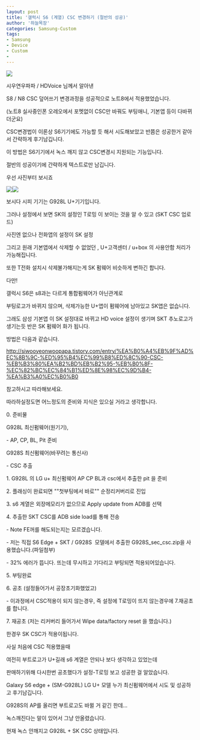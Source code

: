 ```yaml
---
layout: post
title: '갤럭시 S6 (계열) CSC 변경하기 (절반의 성공)'
author: '하늘목장'
categories: Samsung-Custom
tags:
- Samsung
- Device
- Custom
-
---
```



<script> location.href='https://cafe.naver.com/develoid/816459' ; </script>

<p><p><img src="https://dthumb-phinf.pstatic.net/?src=%22https%3A%2F%2Fcafeptthumb-phinf.pstatic.net%2FMjAxNzEyMzFfMTg3%2FMDAxNTE0NzI0Mzk3NDM2.EjYQ-bdiG3LKFHRn75mQ7eBBKhVM5uj38GOVJgD1fykg.k0_RT99TaGnkWmNJGXAcRQJSpMijrzTByQNphac_hqEg.PNG.searphiel9%2F%25EA%25B2%258C%25EC%258B%259C%25EA%25B8%2580_%25EC%259E%2591%25EC%2584%25B1_%25EC%25A0%2584_%25EA%25BC%25AD_%25EC%259D%25BD%25EC%2596%25B4%25EC%25A3%25BC%25EC%2584%25B8%25EC%259A%2594_%2528IT_%25EC%2586%258C%25ED%2586%25B5_%25EA%25B2%258C%25EC%258B%259C%25ED%258C%2590.png%3Ftype%3Dw740%22&amp;type=cafe_wa740"><p>시우연우파파 / HDVoice 님께서 알아낸</p>
<p>S8 / N8 CSC 덮어쓰기 변경과정을 성공적으로 노트8에서 적용했었습니다.</p>
<p>(노트8 실사중인폰 오레오에서 포멧없이 CSC만 바꿔도 부팅애니, 기본앱 등이 다바뀌더군요)</p>
<p>CSC변경법이 이론상 S6기기에도 가능할 듯 해서 시도해보았고 반쯤은 성공한거 같아서 간략하게 후기남깁니다.</p>
<p>이 방법은 S6기기에서 녹스 깨지 않고 CSC변경시 지원되는 기능입니다.</p>
<p>절반의 성공이기에 간략하게 텍스트로만 남깁니다.</p>
<p>우선 사진부터 보시죠</p>
<p><img src="https://cafeptthumb-phinf.pstatic.net/MjAxODA4MTJfMTE5/MDAxNTM0MDYwNDQ1MDE3.dpXll0l_IgX-KSgCxpy_PxWwwgT3qe9GCgpYoYv0V3Ag.p8mdwTEjineAQqxbkr5cRFwiO8kYWsB84oNizFUzA2Ag.JPEG.gch1310/KakaoTalk_20180805_125851671.jpg?type=w740"><img src="https://cafeptthumb-phinf.pstatic.net/MjAxODA4MTJfMzAg/MDAxNTM0MDYwNDQ1MzMw.xSgd8-FXvk-Zvy7KrkOjDgS0YUh1hKaPUVaO14WeFssg.LiuEm1D4QnR1CYINFIHXw6dYdzKFZih7pJ6n6WVQcoog.JPEG.gch1310/KakaoTalk_20180805_125844734.jpg?type=w740"></p>
<p>보시다 시피 기기는 G928L U+기기입니다.</p>
<p>그러나 설정에서 보면 SK의 설정인 T로밍 이 보이는 것을 알 수 있고 (SKT CSC 업로드)</p>
<p>사진엔 없으나 전화앱의 설정이 SK 설정</p>
<p>그리고 원래 기본앱에서 삭제할 수 없었던 , U+고객센터 / u+box 의 사용안함 처리가 가능해집니다.</p>
<p>또한 T전화 설치시 삭제불가해지는게 SK 펌웨어 비슷하게 변하긴 합니다.</p>
<p>다만!</p>
<p>갤럭시 S6은 s8과는 다르게 통합펌웨어가 아닌관계로</p>
<p>부팅로고가 바뀌지 않으며, 삭제가능한 U+앱이 펌웨어에 남아있고 SK앱은 없습니다.</p>
<p>그래도 삼성 기본앱 이 SK 설정대로 바뀌고 HD voice 설정이 생기며 SKT 추노로고가 생기는듯 반은 SK 펌웨어 화가 됩니다.</p>
<p>방법은 다음과 같습니다.</p>
<p><a href="http://siwooyeonwoopapa.tistory.com/entry/%EA%B0%A4%EB%9F%AD%EC%8B%9C-%ED%95%B4%EC%99%B8%ED%8C%90-CSC-%EB%B3%80%EA%B2%BD%EB%B2%95-%EB%B0%8F-%EC%82%BC%EC%84%B1%ED%8E%98%EC%9D%B4-%EA%B3%A0%EC%B0%B0">http://siwooyeonwoopapa.tistory.com/entry/%EA%B0%A4%EB%9F%AD%EC%8B%9C-%ED%95%B4%EC%99%B8%ED%8C%90-CSC-%EB%B3%80%EA%B2%BD%EB%B2%95-%EB%B0%8F-%EC%82%BC%EC%84%B1%ED%8E%98%EC%9D%B4-%EA%B3%A0%EC%B0%B0</a></p>
<p>참고하시고 따라해보세요.</p>
<p>따라하실정도면 어느정도의 준비와 지식은 있으실 거라고 생각합니다.</p>
<p>0. 준비물</p>
<p>G928L 최신펌웨어(원기기),&nbsp;</p>
<p>- AP, CP, BL, Pit 준비</p>
<p>G928S 최신펌웨어(바꾸려는 통신사)</p>
<p>- CSC 추출</p>
<p>1. G928L 의 LG u+ 최신펌웨어 AP CP BL과 csc에서 추출한 pit 을 준비</p>
<p>2. 플래싱이 완료되면 ""첫부팅에서 바로"" 순정리커버리로 진입</p>
<p>3. s6 계열은 외장메모리가 없으므로 Apply update from ADB를 선택</p>
<p>4. 추출한 SKT CSC를 ADB side load를 통해 전송</p>
<p>- Note FE꺼를 해도되는지는 모르겠습니다.</p>
<p>- 저는 직접 S6 Edge + SKT / G928S&nbsp; 모델에서 추출한 G928S_sec_csc.zip을 사용했습니다.(파일첨부)</p>
<p>- 32% 에러가 뜹니다. 뜨는데 무시하고 기다리고 부팅되면 적용되어있습니다.</p>
<p>5. 부팅완료</p>
<p>6. 공초 (설정들어가서 공장초기화했었고)</p>
<p>- 이과정에서 CSC적용이 되지 않는경우, 즉 설정에 T로밍이 뜨지 않는경우에 7.재공초를 합니다.</p>
<p>7. 재공초 (저는 리커버리 들어가서 Wipe data/factory reset 을 했습니다.)</p>
<p>한경우 SK CSC가 적용이됩니다.</p>
<p>사실 처음에 CSC 적용했을때</p>
<p>여전히 부트로고가 U+길래 s6 계열은 안되나 보다 생각하고 있었는데</p>
<p>판매하기위해 다시한번 공초했다가 설정-T로밍 보고 성공한 걸 알았습니다.</p>
<p>Galaxy S6 edge + (SM-G928L) LG U+ 모델 누가 최신펌웨어에서 시도 및 성공하고 후기남깁니다.</p>
<p>G928S의 AP를 올리면 부트로고도 바뀔 거 같긴 한데...</p>
<p>녹스깨진다는 말이 있어서 그냥 안올렸습니다.</p>
<p>현재 녹스 안깨지고 G928L + SK CSC 상태입니다.</p>
</p>

